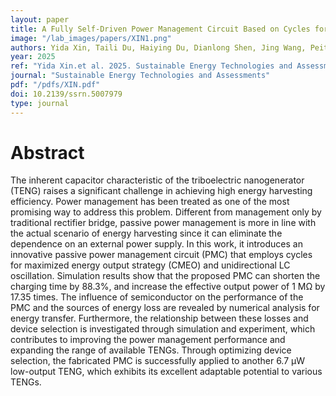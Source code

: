 ```yaml
---
layout: paper
title: A Fully Self-Driven Power Management Circuit Based on Cycles for Maximized Energy Output Strategy for Universal Triboelectric Energy Harvesting
image: "/lab_images/papers/XIN1.png"
authors: Yida Xin, Taili Du, Haiying Du, Dianlong Shen, Jing Wang, Peiting Sun, Minyi Xu
year: 2025
ref: "Yida Xin.et al. 2025. Sustainable Energy Technologies and Assessments."
journal: "Sustainable Energy Technologies and Assessments"
pdf: "/pdfs/XIN.pdf"
doi: 10.2139/ssrn.5007979
type: journal
---
```


# Abstract


The inherent capacitor characteristic of the triboelectric nanogenerator (TENG) raises a significant challenge in achieving high energy harvesting efficiency. Power management has been treated as one of the most promising way to address this problem. Different from management only by traditional rectifier bridge, passive power management is more in line with the actual scenario of energy harvesting since it can eliminate the dependence on an external power supply. In this work, it introduces an innovative passive power management circuit (PMC) that employs cycles for maximized energy output strategy (CMEO) and unidirectional LC oscillation. Simulation results show that the proposed PMC can shorten the charging time by 88.3%, and increase the effective output power of 1 MΩ by 17.35 times. The influence of semiconductor on the performance of the PMC and the sources of energy loss are revealed by numerical analysis for energy transfer. Furthermore, the relationship between these losses and device selection is investigated through simulation and experiment, which contributes to improving the power management performance and expanding the range of available TENGs. Through optimizing device selection, the fabricated PMC is successfully applied to another 6.7 μW low-output TENG, which exhibits its excellent adaptable potential to various TENGs.



